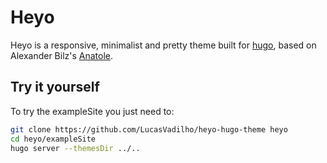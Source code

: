 # Heyo

Heyo is a responsive, minimalist and pretty theme built for [hugo](https://gohugo.io/), based on Alexander Bilz's [Anatole](https://github.com/lxndrblz/anatole).

## Try it yourself

To try the exampleSite you just need to:

```sh
git clone https://github.com/LucasVadilho/heyo-hugo-theme heyo
cd heyo/exampleSite
hugo server --themesDir ../..
```